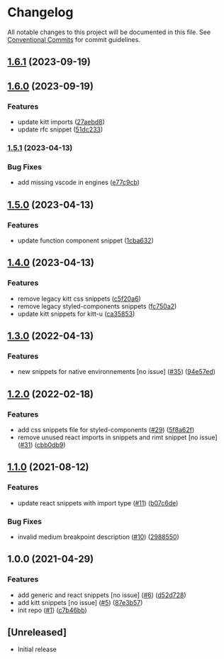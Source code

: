 # Changelog

All notable changes to this project will be documented in this file.
See [Conventional Commits](https://conventionalcommits.org) for commit guidelines.

## [1.6.1](https://github.com/ornikar/vscode-frontend-extension/compare/v1.6.0...v1.6.1) (2023-09-19)


## [1.6.0](https://github.com/ornikar/vscode-frontend-extension/compare/v1.5.1...v1.6.0) (2023-09-19)


### Features

* update kitt imports ([27aebd8](https://github.com/ornikar/vscode-frontend-extension/commit/27aebd8b9fab97abfacd6904ddaf7415b39e3f38))
* update rfc snippet ([51dc233](https://github.com/ornikar/vscode-frontend-extension/commit/51dc233b44c660a555477b0ff4d354d1a11a4464))


### [1.5.1](https://www.github.com/ornikar/vscode-frontend-extension/compare/v1.5.0...v1.5.1) (2023-04-13)


### Bug Fixes

* add missing vscode in engines ([e77c9cb](https://www.github.com/ornikar/vscode-frontend-extension/commit/e77c9cb5b80a72083bfc8e986e08033790538f99))

## [1.5.0](https://www.github.com/ornikar/vscode-frontend-extension/compare/v1.4.0...v1.5.0) (2023-04-13)


### Features

* update function component snippet ([1cba632](https://www.github.com/ornikar/vscode-frontend-extension/commit/1cba632a278ca3bb653b91b0e89cf422c35dce40))

## [1.4.0](https://www.github.com/ornikar/vscode-frontend-extension/compare/v1.3.0...v1.4.0) (2023-04-13)


### Features

* remove legacy kitt css snippets ([c5f20a6](https://www.github.com/ornikar/vscode-frontend-extension/commit/c5f20a6e65e5b0b86aff1e67799d348dd948fcb3))
* remove legacy styled-components snippets ([fc750a2](https://www.github.com/ornikar/vscode-frontend-extension/commit/fc750a2518b28e5809c64c23bd3f705236f67f56))
* update kitt snippets for kitt-u ([ca35853](https://www.github.com/ornikar/vscode-frontend-extension/commit/ca3585356ccc7876a00533c784d2fd73c92b91d7))

## [1.3.0](https://www.github.com/ornikar/vscode-frontend-extension/compare/v1.2.0...v1.3.0) (2022-04-13)


### Features

* new snippets for native environnements [no issue] ([#35](https://www.github.com/ornikar/vscode-frontend-extension/issues/35)) ([94e57ed](https://www.github.com/ornikar/vscode-frontend-extension/commit/94e57ede29fafcfc39d8577ac2ff57819506c3e4))

## [1.2.0](https://www.github.com/ornikar/vscode-frontend-extension/compare/v1.1.0...v1.2.0) (2022-02-18)


### Features

* add css snippets file for styled-components ([#29](https://www.github.com/ornikar/vscode-frontend-extension/issues/29)) ([5f8a62f](https://www.github.com/ornikar/vscode-frontend-extension/commit/5f8a62f297d3dec3382b880ad3ab8195811563e5))
* remove unused react imports in snippets and rimt snippet [no issue] ([#31](https://www.github.com/ornikar/vscode-frontend-extension/issues/31)) ([cbb0db9](https://www.github.com/ornikar/vscode-frontend-extension/commit/cbb0db9f0501e1bc4c7b326bb399ef1e979a60c3))

## [1.1.0](https://www.github.com/ornikar/vscode-frontend-extension/compare/v1.0.0...v1.1.0) (2021-08-12)


### Features

* update react snippets with import type ([#11](https://www.github.com/ornikar/vscode-frontend-extension/issues/11)) ([b07c6de](https://www.github.com/ornikar/vscode-frontend-extension/commit/b07c6de846586729f78ebbe5bf5aa2a43f5c14dd))


### Bug Fixes

* invalid medium breakpoint description ([#10](https://www.github.com/ornikar/vscode-frontend-extension/issues/10)) ([2988550](https://www.github.com/ornikar/vscode-frontend-extension/commit/298855073b5a4c029a82bdca42d06cc1c30ab5b3))

## 1.0.0 (2021-04-29)


### Features

* add generic and react snippets [no issue] ([#6](https://www.github.com/ornikar/vscode-frontend-extension/issues/6)) ([d52d728](https://www.github.com/ornikar/vscode-frontend-extension/commit/d52d72872a70c7e3a45ccd2962f0075c6b79ad89))
* add kitt snippets [no issue] ([#5](https://www.github.com/ornikar/vscode-frontend-extension/issues/5)) ([87e3b57](https://www.github.com/ornikar/vscode-frontend-extension/commit/87e3b57b3e05639fa21167409f04f885c910367f))
* init repo ([#1](https://www.github.com/ornikar/vscode-frontend-extension/issues/1)) ([c7b46bb](https://www.github.com/ornikar/vscode-frontend-extension/commit/c7b46bbc2a5916e97336a81f07ae25cd4000ce5b))

## [Unreleased]

- Initial release
